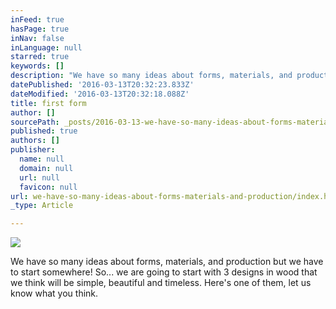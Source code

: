 ```yaml
---
inFeed: true
hasPage: true
inNav: false
inLanguage: null
starred: true
keywords: []
description: "We have so many ideas about forms, materials, and production but we have to start somewhere! \_So... we are going to start with 3 designs in wood that we think will be simple, beautiful and timeless. Here's one of them, let us know what you think."
datePublished: '2016-03-13T20:32:23.833Z'
dateModified: '2016-03-13T20:32:18.088Z'
title: first form
author: []
sourcePath: _posts/2016-03-13-we-have-so-many-ideas-about-forms-materials-and-production.md
published: true
authors: []
publisher:
  name: null
  domain: null
  url: null
  favicon: null
url: we-have-so-many-ideas-about-forms-materials-and-production/index.html
_type: Article

---
```

![](https://the-grid-user-content.s3-us-west-2.amazonaws.com/b211c848-a5dd-4d42-9c0e-1102059fb043.png)

We have so many ideas about forms, materials, and production but we have to start somewhere!  So... we are going to start with 3 designs in wood that we think will be simple, beautiful and timeless. Here's one of them, let us know what you think.